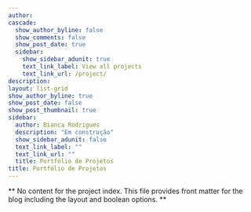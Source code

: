 ```yaml
---
author: 
cascade:
  show_author_byline: false
  show_comments: false
  show_post_date: true
  sidebar:
    show_sidebar_adunit: true
    text_link_label: View all projects
    text_link_url: /project/
description: 
layout: list-grid
show_author_byline: true
show_post_date: false
show_post_thumbnail: true
sidebar:
  author: Bianca Rodrigues
  description: "Em construção"
  show_sidebar_adunit: false
  text_link_label: ""
  text_link_url: ""
  title: Portfólio de Projetos
title: Portfólio de Projetos
---
```


** No content for the project index. This file provides front matter for the blog including the layout and boolean options. **
